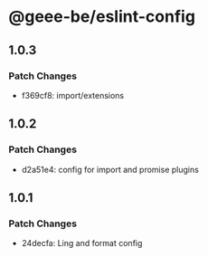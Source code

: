# @geee-be/eslint-config

## 1.0.3

### Patch Changes

- f369cf8: import/extensions

## 1.0.2

### Patch Changes

- d2a51e4: config for import and promise plugins

## 1.0.1

### Patch Changes

- 24decfa: Ling and format config
